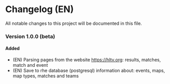 # Changelog (EN)

All notable changes to this project will be documented in this file.

### Version 1.0.0 (beta)

#### Added

- (EN) Parsing pages from the website https://hltv.org: results, matches, match and event
- (EN) Save to rhe database (postgresql) information about: events, maps, map types, matches and teams
